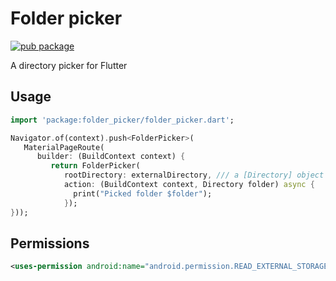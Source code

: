 # Folder picker

[![pub package](https://img.shields.io/pub/v/folder_picker.svg)](https://pub.dartlang.org/packages/folder_picker)

A directory picker for Flutter

## Usage

   ```dart
   import 'package:folder_picker/folder_picker.dart';

   Navigator.of(context).push<FolderPicker>(
      MaterialPageRoute(
         builder: (BuildContext context) {
            return FolderPicker(
               rootDirectory: externalDirectory, /// a [Directory] object
               action: (BuildContext context, Directory folder) async {
                 print("Picked folder $folder");
               });
   }));
   ```

## Permissions

   ```xml
   <uses-permission android:name="android.permission.READ_EXTERNAL_STORAGE" />
   ```
